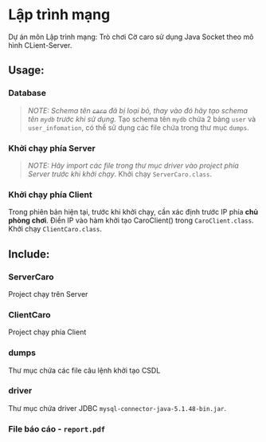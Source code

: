# Lập trình mạng
Dự án môn Lập trình mạng: Trò chơi Cờ caro sử dụng Java Socket theo mô hình CLient-Server.

## Usage:
### Database
> *NOTE:  Schema tên ~~`caro`~~ đã bị loại bỏ, thay vào đó hãy tạo schema tên `mydb` trước khi sử dụng.*
Tạo schema tên `mydb` chứa 2 bảng `user` và `user_infomation`, có thể sử dụng các file chứa trong thư mục `dumps`.
### Khởi chạy phía Server
> *NOTE: Hãy import các file trong thư mục driver vào project phía Server trước khi khởi chạy*.
Khởi chạy `ServerCaro.class`.
### Khởi chạy phía Client
Trong phiên bản hiện tại, trước khi khởi chạy, cần xác định trước IP phía **chủ phòng chơi**. Điền IP vào hàm khởi tạo CaroClient() trong `CaroClient.class`. Khởi chạy `ClientCaro.class`.

## Include:
### ServerCaro
Project chạy trên Server
### ClientCaro
Project chạy phía Client
### dumps
Thư mục chứa các file câu lệnh khởi tạo CSDL
### driver
Thư mục chứa driver JDBC `mysql-connector-java-5.1.48-bin.jar`.

### File báo cáo - `report.pdf`
